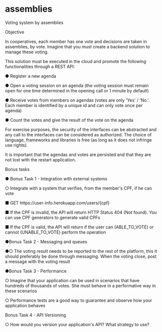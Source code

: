 # assemblies
 Voting system by assemblies
 
 
<p>Objective
<p>In cooperatives, each member has one vote and decisions are taken in assemblies,
by vote. Imagine that you must create a backend solution to manage these
voting.
<p>This solution must be executed in the cloud and promote the following functionalities through
a REST API:
<p>● Register a new agenda
<p>● Open a voting session on an agenda (the voting session must remain open for one
time determined in the opening call or 1 minute by default)
<p>● Receive votes from members on agendas (votes are only 'Yes' / 'No.'. Each member
is identified by a unique id and can only vote once per agenda)
<p>● Count the votes and give the result of the vote on the agenda

<p>For exercise purposes, the security of the interfaces can be abstracted and any call to the
interfaces can be considered as authorized. The choice of language, frameworks and
libraries is free (as long as it does not infringe use rights).
<p>It is important that the agendas and votes are persisted and that they are not lost with the restart
application.
<p>Bonus tasks
<p>● Bonus Task 1 - Integration with external systems
<p>○ Integrate with a system that verifies, from the member's CPF, if he can
vote
<p>■ GET https://user-info.herokuapp.com/users/{cpf}
<p>■ If the CPF is invalid, the API will return HTTP Status 404 (Not found).
You can use CPF generators to generate valid CPFs
<p>■ If the CPF is valid, the API will return if the user can (ABLE_TO_VOTE)
or cannot (UNABLE_TO_VOTE) perform the operation

<p>●Bonus Task 2 - Messaging and queues
<p>●○ The voting result needs to be reported to the rest of the platform, this
it should preferably be done through messaging. When the
voting close, post a message with the voting result

<p>●Bonus Task 3 - Performance
<p>○ Imagine that your application can be used in scenarios that have hundreds of
thousands of votes. She must behave in a performative way in these scenarios
<p>○ Performance tests are a good way to guarantee and observe how your
application behaves
<p>Bonus Task 4 - API Versioning
<p>○ How would you version your application's API? What strategy to use?
